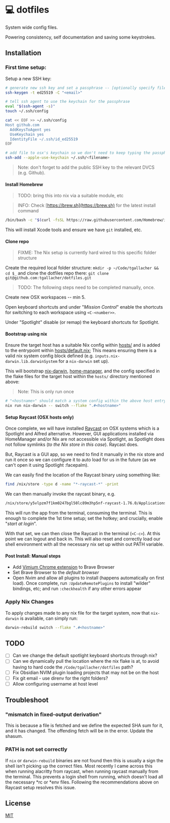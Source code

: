 # 💻 dotfiles

System wide config files.

Powering consistency, self documentation and saving some keystrokes.

## Installation

### First time setup:
Setup a new SSH key:

```sh
# generate new ssh key and set a passphrase -- [optionally specify filename]
ssh-keygen -t ed25519 -C "<email>"

# tell ssh agent to use the keychain for the passphrase
eval "$(ssh-agent -s)"
touch ~/.ssh/config

cat << EOF >> ~/.ssh/config
Host github.com
  AddKeysToAgent yes
  UseKeychain yes
  IdentityFile ~/.ssh/id_ed25519
EOF

# add file to osx's keychain so we don't need to keep typing the passphrase
ssh-add --apple-use-keychain ~/.ssh/<filename>
```
> Note: don't forget to add the public SSH key to the relevant DVCS (e.g. Github).


#### Install Homebrew
> TODO: bring this into nix via a suitable module, etc

> INFO: Check [https://brew.sh](https://brew.sh) for the latest install command

```sh
/bin/bash -c "$(curl -fsSL https://raw.githubusercontent.com/Homebrew/install/HEAD/install.sh)"
```

This will install Xcode tools and ensure we have `git` installed, etc.

#### Clone repo
> FIXME: The Nix setup is currently hard wired to this specific folder structure

Create the required local folder structure: `mkdir -p ~/Code/tgallacher && cd $_` and clone the dotfiles repo there: `git clone git@github.com:tgallacher/dotfiles.git`

> TODO: The following steps need to be completed manually, once.

Create new OSX workspaces -- min 5.

Open keyboard shortcuts and under "_Mission Control_" enable the shortcuts for switching to each workspace using `<C-<number>>`.

Under "Spotlight" disable (or remap) the keyboard shortcuts for Spotlight.

#### Bootstrap using nix
Ensure the target host has a suitable Nix config within [hosts/](./hosts) and is added to the entrypoint within [hosts/default.nix](./hosts/default.nix); This means ensuring there is a valid nix system config block defined (e.g. `inputs.nix-darwin.lib.darwinSystem` for a `nix-darwin` set up).

This will bootstrap [nix-darwin](https://github.com/LnL7/nix-darwin), [home-manager](https://github.com/nix-community/home-manager), and the config specified in the flake files for the target host within the `hosts/` directory mentioned above:
> Note: This is only run once

```sh
# "<hostname>" should match a system config within the above host entrypoint file
nix run nix-darwin -- switch --flake ".#<hostname>"
```

#### Setup Raycast (OSX hosts only)
Once complete, we will have installed [Raycast](https://www.raycast.com/) on OSX systems which is a Spotlight and Alfred alternative. However, GUI applications installed via HomeManager and/or Nix are not accessible via Spotlight, as Spotlight does not follow symlinks (_to the Nix store in this case_). Raycast does.

But, Raycast is a GUI app, so we need to find it manually in the nix store and run it once so we can configure it to auto load for us in the future (as we can't open it using Spotlight :facepalm).

We can easily find the location of the Raycast binary using something like:

```sh
find /nix/store -type d -name "*-raycast-*" -print
```

We can then manually invoke the raycast binary, e.g.
```sh
/nix/store/y5vlpzm7f1km0247bgl50lc89m3hp5nf-raycast-1.76.0/Applications/Raycast.app/Contents/MacOS/Raycast
```
This will run the app from the terminal, consuming the terminal. This is enough to complete the 1st time setup; set the hotkey; and crucially, enable "_start at login_".

With that set, we can then close the Raycast in the terminal (`<C-c>`). At this point we can logout and back in. This will also reset and correctly load our shell environment with all the necessary nix set up within out PATH variable.

#### Post Install: Manual steps

- Add [Vimium Chrome extension](https://chromewebstore.google.com/detail/vimium/dbepggeogbaibhgnhhndojpepiihcmeb) to Brave Browser
- Set Brave Browser to the _default browser_
- Open Nvim and allow all plugins to install (happens automatically on first load). Once complete, run `:UpdateRemotePlugins` to install "wilder" bindings, etc; and run `:checkhealth` if any other errors appear

### Apply Nix Changes
To apply changes made to any nix file for the target system, now that `nix-darwin` is available, can simply run:

```sh
darwin-rebuild switch --flake ".#<hostname>"
```

## TODO
- [ ] Can we change the default spotlight keyboard shortcuts through nix?
- [ ] Can we dynamically pull the location where the nix flake is at, to avoid having to hard code the `/Code/tgallacher/dotfiles` path?
- [ ] Fix Obsidian NVIM plugin loading projects that may not be on the host
- [ ] Fix git email - use direnv for the right folders?
- [ ] Allow configuring username at host level

## Troubleshoot

### "mismatch in fixed-output derivation"
This is because a file is fetched and we define the expected SHA sum for it, and it has changed. The offending fetch will be in the error. Update the shasum.

### PATH is not set correctly
If `nix` or `darwin-rebuild` binaries are not found then this is usually a sign the shell isn't picking up the correct files. Most recently I came across this when running alacritty from raycast, when running raycast manually from the terminal. This prevents a login shell from running, which doesn't load all the necessary *rc or *env files. Following the recommendations above on Raycast setup resolves this issue.

## License

[MIT](./LICENSE)
